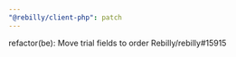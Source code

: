 ```yaml
---
"@rebilly/client-php": patch
---
```


refactor(be): Move trial fields to order Rebilly/rebilly#15915
